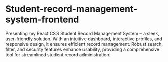 # Student-record-management-system-frontend
 Presenting my React CSS Student Record Management System – a sleek, user-friendly solution. With an intuitive dashboard, interactive profiles, and responsive design, it ensures efficient record management. Robust search, filter, and security features enhance usability, providing a comprehensive tool for streamlined student record administration.
